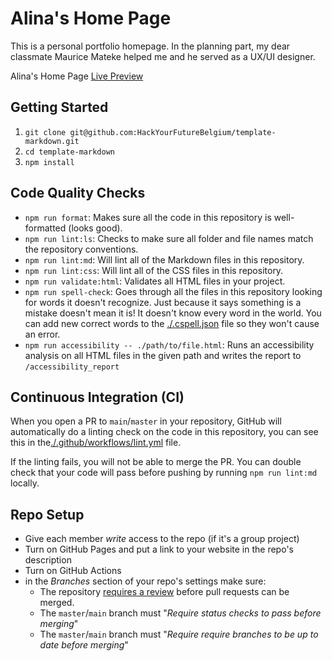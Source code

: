 # Alina's Home Page

<!-- describe your project -->

This is a personal portfolio homepage. In the planning part, my dear classmate
Maurice Mateke helped me and he served as a UX/UI designer.

Alina's Home Page
[Live Preview](https://github.com/mauricemat/mauricemat.github.io)

## Getting Started

<!-- a guide to using this repository -->

1. `git clone git@github.com:HackYourFutureBelgium/template-markdown.git`
2. `cd template-markdown`
3. `npm install`

## Code Quality Checks

- `npm run format`: Makes sure all the code in this repository is well-formatted
  (looks good).
- `npm run lint:ls`: Checks to make sure all folder and file names match the
  repository conventions.
- `npm run lint:md`: Will lint all of the Markdown files in this repository.
- `npm run lint:css`: Will lint all of the CSS files in this repository.
- `npm run validate:html`: Validates all HTML files in your project.
- `npm run spell-check`: Goes through all the files in this repository looking
  for words it doesn't recognize. Just because it says something is a mistake
  doesn't mean it is! It doesn't know every word in the world. You can add new
  correct words to the [./.cspell.json](./.cspell.json) file so they won't cause
  an error.
- `npm run accessibility -- ./path/to/file.html`: Runs an accessibility analysis
  on all HTML files in the given path and writes the report to
  `/accessibility_report`

## Continuous Integration (CI)

When you open a PR to `main`/`master` in your repository, GitHub will
automatically do a linting check on the code in this repository, you can see
this in the[./.github/workflows/lint.yml](./.github/workflows/lint.yml) file.

If the linting fails, you will not be able to merge the PR. You can double check
that your code will pass before pushing by running `npm run lint:md` locally.

## Repo Setup

- Give each member _write_ access to the repo (if it's a group project)
- Turn on GitHub Pages and put a link to your website in the repo's description
- Turn on GitHub Actions
- in the _Branches_ section of your repo's settings make sure:
  - The repository
    [requires a review](https://github.blog/2018-03-23-require-multiple-reviewers/)
    before pull requests can be merged.
  - The `master`/`main` branch must "_Require status checks to pass before
    merging_"
  - The `master`/`main` branch must "_Require require branches to be up to date
    before merging_"
